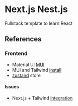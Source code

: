 # Next.js Nest.js

Fullstack template to learn React

## References

### Frontend
* Material UI [MUI](https://mui.com/)
* MUI and Tailwind [install](https://tailwindcss.com/docs/guides/create-react-app)
* [zustand](https://github.com/pmndrs/zustand) store
#### Issues
* Next.js + Tailwind [integration](https://stackoverflow.com/questions/74259178/how-can-i-apply-tailwind-css-in-app-folder-in-next-13)
